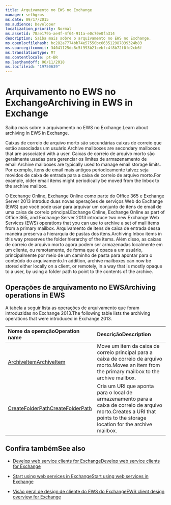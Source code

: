 ```yaml
---
title: Arquivamento no EWS no Exchange
manager: sethgros
ms.date: 09/17/2015
ms.audience: Developer
localization_priority: Normal
ms.assetid: 78ae179b-ae4f-4f64-911a-e0c70e0fa314
description: Saiba mais sobre o arquivamento no EWS no Exchange.
ms.openlocfilehash: bc282a7774bb74e57550bc663512987839324b83
ms.sourcegitcommit: 34041125dc8c5f993b21cebfc4f8b72f0fd2cb6f
ms.translationtype: MT
ms.contentlocale: pt-BR
ms.lasthandoff: 06/11/2018
ms.locfileid: "19750639"
---
```

# <a name="archiving-in-ews-in-exchange"></a><span data-ttu-id="44f4e-103">Arquivamento no EWS no Exchange</span><span class="sxs-lookup"><span data-stu-id="44f4e-103">Archiving in EWS in Exchange</span></span>

<span data-ttu-id="44f4e-104">Saiba mais sobre o arquivamento no EWS no Exchange.</span><span class="sxs-lookup"><span data-stu-id="44f4e-104">Learn about archiving in EWS in Exchange.</span></span>
  
<span data-ttu-id="44f4e-105">Caixas de correio de arquivo morto são secundárias caixas de correio que estão associadas um usuário.</span><span class="sxs-lookup"><span data-stu-id="44f4e-105">Archive mailboxes are secondary mailboxes that are associated with a user.</span></span> <span data-ttu-id="44f4e-106">Caixas de correio de arquivo morto são geralmente usadas para gerenciar os limites de armazenamento de email.</span><span class="sxs-lookup"><span data-stu-id="44f4e-106">Archive mailboxes are typically used to manage email storage limits.</span></span> <span data-ttu-id="44f4e-107">Por exemplo, itens de email mais antigos periodicamente talvez seja movidos de caixa de entrada para a caixa de correio de arquivo morto.</span><span class="sxs-lookup"><span data-stu-id="44f4e-107">For example, older email items might periodically be moved from the Inbox to the archive mailbox.</span></span> 
  
<span data-ttu-id="44f4e-108">O Exchange Online, Exchange Online como parte do Office 365 e Exchange Server 2013 introduz duas novas operações de serviços Web do Exchange (EWS) que você pode usar para arquivar um conjunto de itens de email de uma caixa de correio principal.</span><span class="sxs-lookup"><span data-stu-id="44f4e-108">Exchange Online, Exchange Online as part of Office 365, and Exchange Server 2013 introduce two new Exchange Web Services (EWS) operations that you can use to archive a set of mail items from a primary mailbox.</span></span> <span data-ttu-id="44f4e-109">Arquivamento de itens de caixa de entrada dessa maneira preserva a hierarquia de pastas dos itens.</span><span class="sxs-lookup"><span data-stu-id="44f4e-109">Archiving Inbox items in this way preserves the folder hierarchy of the items.</span></span> <span data-ttu-id="44f4e-110">Além disso, as caixas de correio de arquivo morto agora podem ser armazenadas localmente em um cliente, ou remotamente, de forma que é opaca a um usuário, principalmente por meio de um caminho de pasta para apontar para o conteúdo do arquivamento.</span><span class="sxs-lookup"><span data-stu-id="44f4e-110">In addition, archive mailboxes can now be stored either locally on a client, or remotely, in a way that is mostly opaque to a user, by using a folder path to point to the contents of the archive.</span></span>
  
## <a name="archiving-operations-in-ews"></a><span data-ttu-id="44f4e-111">Operações de arquivamento no EWS</span><span class="sxs-lookup"><span data-stu-id="44f4e-111">Archiving operations in EWS</span></span>

<span data-ttu-id="44f4e-112">A tabela a seguir lista as operações de arquivamento que foram introduzidas no Exchange 2013.</span><span class="sxs-lookup"><span data-stu-id="44f4e-112">The following table lists the archiving operations that were introduced in Exchange 2013.</span></span> 
  
|<span data-ttu-id="44f4e-113">**Nome da operação**</span><span class="sxs-lookup"><span data-stu-id="44f4e-113">**Operation name**</span></span>|<span data-ttu-id="44f4e-114">**Descrição**</span><span class="sxs-lookup"><span data-stu-id="44f4e-114">**Description**</span></span>|
|:-----|:-----|
|[<span data-ttu-id="44f4e-115">ArchiveItem</span><span class="sxs-lookup"><span data-stu-id="44f4e-115">ArchiveItem</span></span>](http://msdn.microsoft.com/library/1af216b3-13ea-498e-b4fc-23513755d731%28Office.15%29.aspx) <br/> |<span data-ttu-id="44f4e-116">Move um item da caixa de correio principal para a caixa de correio de arquivo morto.</span><span class="sxs-lookup"><span data-stu-id="44f4e-116">Moves an item from the primary mailbox to the archive mailbox.</span></span>  <br/> |
|[<span data-ttu-id="44f4e-117">CreateFolderPath</span><span class="sxs-lookup"><span data-stu-id="44f4e-117">CreateFolderPath</span></span>](http://msdn.microsoft.com/library/5a10aa5e-3f25-4ec3-a0b9-284c30918a1f%28Office.15%29.aspx) <br/> |<span data-ttu-id="44f4e-118">Cria um URI que aponta para o local de armazenamento para a caixa de correio de arquivo morto.</span><span class="sxs-lookup"><span data-stu-id="44f4e-118">Creates a URI that points to the storage location for the archive mailbox.</span></span>  <br/> |
   
## <a name="see-also"></a><span data-ttu-id="44f4e-119">Confira também</span><span class="sxs-lookup"><span data-stu-id="44f4e-119">See also</span></span>

- [<span data-ttu-id="44f4e-120">Develop web service clients for Exchange</span><span class="sxs-lookup"><span data-stu-id="44f4e-120">Develop web service clients for Exchange</span></span>](develop-web-service-clients-for-exchange.md)
    
- [<span data-ttu-id="44f4e-121">Start using web services in Exchange</span><span class="sxs-lookup"><span data-stu-id="44f4e-121">Start using web services in Exchange</span></span>](start-using-web-services-in-exchange.md)
    
- [<span data-ttu-id="44f4e-122">Visão geral de design de cliente do EWS do Exchange</span><span class="sxs-lookup"><span data-stu-id="44f4e-122">EWS client design overview for Exchange</span></span>](ews-client-design-overview-for-exchange.md)
    

